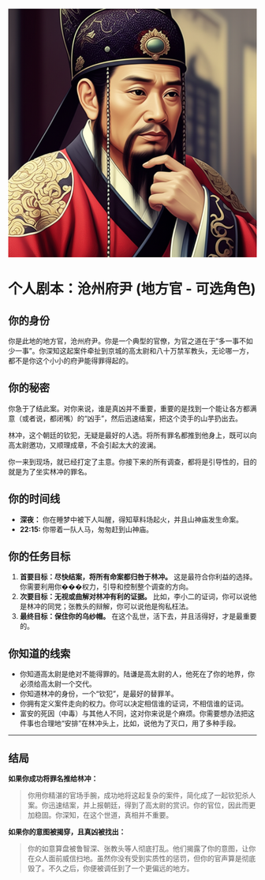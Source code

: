 ![Prefect of Cangzhou](./images/prefect_of_cangzhou.png)


# 个人剧本：沧州府尹 (地方官 - 可选角色)

## 你的身份

你是此地的地方官，沧州府尹。你是一个典型的官僚，为官之道在于“多一事不如少一事”。你深知这起案件牵扯到京城的高太尉和八十万禁军教头，无论哪一方，都不是你这个小小的府尹能得罪得起的。

## 你的秘密

你急于了结此案。对你来说，谁是真凶并不重要，重要的是找到一个能让各方都满意（或者说，都闭嘴）的“凶手”，然后迅速结案，把这个烫手的山芋扔出去。

林冲，这个朝廷的钦犯，无疑是最好的人选。将所有罪名都推到他身上，既可以向高太尉邀功，又顺理成章，不会引起太大的波澜。

你一来到现场，就已经打定了主意。你接下来的所有调查，都将是引导性的，目的就是为了坐实林冲的罪名。

## 你的时间线

*   **深夜：** 你在睡梦中被下人叫醒，得知草料场起火，并且山神庙发生命案。
*   **22:15:** 你带着一队人马，匆匆赶到山神庙。

## 你的任务目标

1.  **首要目标：尽快结案，将所有命案都归咎于林冲。** 这是最符合你利益的选择。你需要利用你���权力，引导和控制整个调查的方向。
2.  **次要目标：无视或曲解对林冲有利的证据。** 比如，李小二的证词，你可以说他是林冲的同党；张教头的辩解，你可以说他是徇私枉法。
3.  **最终目标：保住你的乌纱帽。** 在这个乱世，活下去，并且活得好，才是最重要的。

## 你知道的线索

*   你知道高太尉是绝对不能得罪的。陆谦是高太尉的人，他死在了你的地界，你必须给高太尉一个交代。
*   你知道林冲的身份，一个“钦犯”，是最好的替罪羊。
*   你拥有定义案件走向的权力。你可以决定相信谁的证词，不相信谁的证词。
*   富安的死因（中毒）与其他人不同，这对你来说是个麻烦。你需要想办法把这件事也合理地“安排”在林冲头上，比如，说他为了灭口，用了多种手段。

---
## 结局

**如果你成功将罪名推给林冲：**
> 你用你精湛的官场手腕，成功地将这起复杂的案件，简化成了一起钦犯杀人案。你迅速结案，并上报朝廷，得到了高太尉的赏识。你的官位，因此而更加稳固。你深知，在这个世道，真相并不重要。

**如果你的意图被揭穿，且真凶被找出：**
> 你的如意算盘被鲁智深、张教头等人彻底打乱。他们揭露了你的意图，让你在众人面前威信扫地。虽然你没有受到实质性的惩罚，但你的官声算是彻底毁了。不久之后，你便被调任到了一个更偏远的地方。

